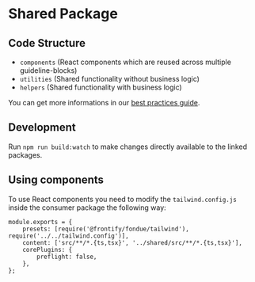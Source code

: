 # Shared Package

## Code Structure

-   `components` (React components which are reused across multiple guideline-blocks)
-   `utilities` (Shared functionality without business logic)
-   `helpers` (Shared functionality with business logic)

You can get more informations in our [best practices guide](https://www.notion.so/Best-Practises-e0627785ffad4b9fa94bb7b20f91a673).

## Development

Run `npm run build:watch` to make changes directly available to the linked packages.

## Using components

To use React components you need to modify the `tailwind.config.js` inside the consumer package the following way:

```
module.exports = {
    presets: [require('@frontify/fondue/tailwind'), require('../../tailwind.config')],
    content: ['src/**/*.{ts,tsx}', '../shared/src/**/*.{ts,tsx}'],
    corePlugins: {
        preflight: false,
    },
};
```
